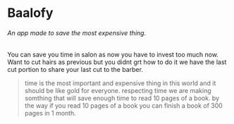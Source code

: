 # Baalofy
###### An app made to save the most expensive thing.

You can save you time in salon as now you have to invest too much now. Want to cut hairs as previous but you didnt grt how to do it we have the last cut portion to share your last cut to the barber.

> time is the most important and expensive thing in this world and it should be like gold for everyone. respecting time we are making somthing that will save enough time to read 10 pages of a book. by the way if you read 10 pages of a book you can finish a book of 300 pages in 1 month.
